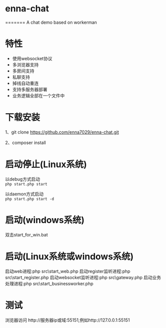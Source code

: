# enna-chat
=======
A chat demo based on workerman

特性
======
* 使用websocket协议
* 多浏览器支持
* 多房间支持
* 私聊支持
* 掉线自动重连
* 支持多服务器部署
* 业务逻辑全部在一个文件中

下载安装
======
1、git clone https://github.com/enna7029/enna-chat.git

2、composer install



启动停止(Linux系统)
=====
以debug方式启动  
```php start.php start  ```

以daemon方式启动  
```php start.php start -d ```

启动(windows系统)
======
双击start_for_win.bat


启动(Linux系统或windows系统)
======
启动web进程:php src\start_web.php
启动register监听进程:php src\start_register.php
启动websocket监听进程:php src\gateway.php
启动业务处理进程:php src\start_businessworker.php

测试
======
浏览器访问 http://服务器ip或域:55151,例如http://127.0.0.1:55151